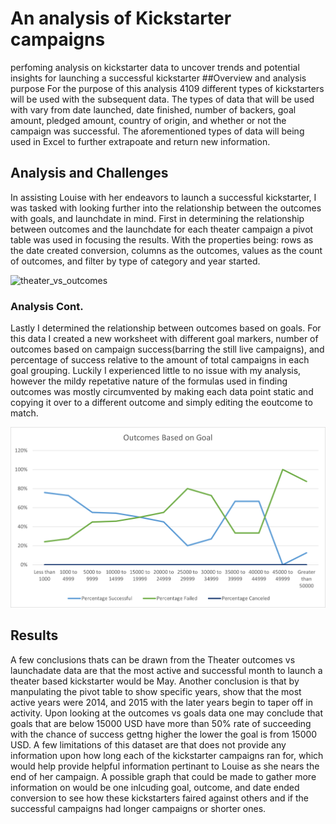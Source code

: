 # An analysis of Kickstarter campaigns
perfoming analysis on kickstarter data to uncover trends and potential insights for launching a successful kickstarter
##Overview and analysis purpose
  For the purpose of this analysis 4109 different types of kickstarters will be used with the subsequent data. The types of data that will be used with vary from date launched, date finished, number of backers, goal amount, pledged amount, country of origin, and whether or not the campaign was successful. The aforementioned types of data will being used in Excel to further extrapoate and return new information.

## Analysis and Challenges

  In assisting Louise with her endeavors to launch a successful kickstarter, I was tasked with looking further into the relationship between the outcomes with goals, and launchdate in mind. First in determining the relationship between outcomes and the launchdate for each theater campaign a pivot table was used in focusing the results. With the properties being: rows as the date created conversion, columns as the outcomes, values as the count of outcomes, and filter by type of category and year started.

![theater_vs_outcomes](theater_vs_outcomes.png)

### Analysis Cont.

Lastly I determined the relationship between outcomes based on goals. For this data I created a new worksheet with different goal markers, number of outcomes based on campaign success(barring the still live campaigns), and percentage of success relative to the amount of total campaigns in each goal grouping. Luckily I experienced little to no issue with my analysis, however the mildy repetative nature of the formulas used in finding outcomes was mostly circumvented by making each data point static and copying it over to a different outcome and simply editing the eoutcome to match.

![Outcomes_Vs_Goals](Outcomes_Vs_goals.png)

## Results

  A few conclusions thats can be drawn from the Theater outcomes vs launchadate data are that the most active and successful month to launch a theater based kickstarter would be May. Another conclusion is that by manpulating the pivot table to show specific years, show that the most active years were 2014, and 2015 with the later years begin to taper off in activity. Upon looking at the outcomes vs goals data one may conclude that goals that are below 15000 USD have more than 50% rate of succeeding with the chance of success gettng higher the lower the goal is from 15000 USD. A few limitations of this dataset are that does not provide any information upon how long each of the kickstarter campaigns ran for, which would help provide helpful information pertinant to Louise as she nears the end of her campaign. A possible graph that could be made to gather more information on would be one inlcuding goal, outcome, and date ended conversion to see how these kickstarters faired against others and if the successful campaigns had longer campaigns or shorter ones.
